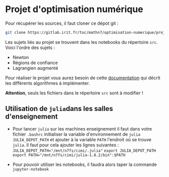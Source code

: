 # Projet d'optimisation numérique

Pour récupérer les sources, il faut cloner ce dépot git : 

```bash
git clone https://gitlab.irit.fr/toc/mathn7/optimisation-numerique/projet-optinum.git
```

Les sujets liés au projet se trouvent dans les notebooks du répertoire `src`. Voici l'ordre des sujets :

* Newton
* Régions de confiance
* Lagrangien augmenté

Pour réaliser le projet vous aurez besoin de cette [documentation](doc-projet.pdf) qui décrit les différents algorithmes à implémenter. 

**Attention**, seuls les fichiers dans le répertoire `src` sont à modifier !

## Utilisation de `julia`dans les salles d'enseignement
* Pour lancer `julia` sur les machines enseignement il faut dans votre fichier `.bashrc` initialiser la variable d'environnement de `julia` `JULIA_DEPOT_PATH` et ajouter à la variable `PATH` l'endroit où se trouve `julia`. Il faut pour cela ajouter les lignes suivantes : 
`JULIA_DEPOT_PATH="/mnt/n7fs/cimi/.julia"`
`export JULIA_DEPOT_PATH`
`export PATH="/mnt/n7fs/cimi/julia-1.8.2/bin":$PATH`

* Pour pouvoir utiliser les notebooks, il faudra alors taper la commande ` jupyter-notebook`

